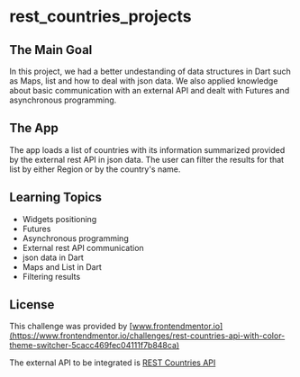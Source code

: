 # rest_countries_projects

## The Main Goal

In this project, we had a better undestanding of data structures in Dart such as Maps, list and how to deal with json data. We also applied knowledge about basic communication with an external API and dealt with Futures and asynchronous programming. 

## The App

The app loads a list of countries with its information summarized provided by the external rest API in json data. The user can filter the results for that list by either Region or by the country's name.

## Learning Topics

* Widgets positioning
* Futures
* Asynchronous programming
* External rest API communication
* json data in Dart
* Maps and List in Dart
* Filtering results

## License

This challenge was provided by [www.frontendmentor.io](https://www.frontendmentor.io/challenges/rest-countries-api-with-color-theme-switcher-5cacc469fec04111f7b848ca)

The external API to be integrated is [REST Countries API](https://restcountries.com)
